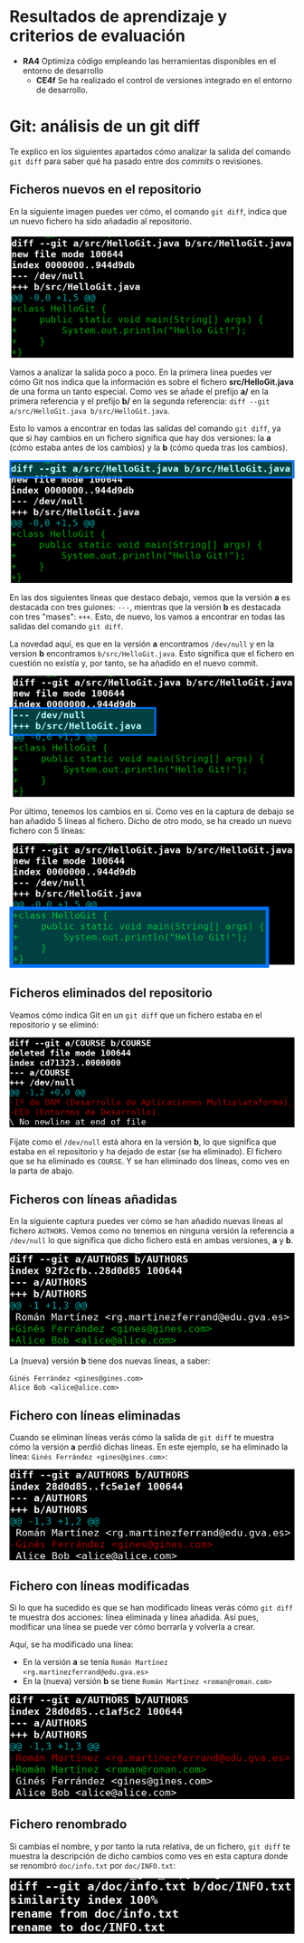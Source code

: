 # Resultados de aprendizaje y criterios de evaluación

- **RA4** Optimiza código empleando las herramientas disponibles en el entorno de desarrollo
  - **CE4f** Se ha realizado el control de versiones integrado en el entorno de desarrollo.

# Git: análisis de un git diff

Te explico en los siguientes apartados cómo analizar la salida del comando `git diff` para saber qué ha pasado entre dos *commits* o revisiones.

## Ficheros nuevos en el repositorio

En la siguiente imagen puedes ver cómo, el comando `git diff`, indica que un nuevo fichero ha sido añadadio al repositorio.

![Nuevo fichero](./img/git_diff_add_new_file_01.png)

Vamos a analizar la salida poco a poco. En la primera línea puedes ver cómo Git nos indica que la información es sobre el fichero **src/HelloGit.java** de una forma un tanto especial. Como ves se añade el prefijo **a/** en la primera referencia y el prefijo **b/** en la segunda referencia: `diff --git a/src/HelloGit.java b/src/HelloGit.java`.

Esto lo vamos a encontrar en todas las salidas del comando `git diff`, ya que si hay cambios en un fichero significa que hay dos versiones: la **a** (cómo estaba antes de los cambios) y la **b** (cómo queda tras los cambios).

![Nuevo fichero](./img/git_diff_add_new_file_02.png)

En las dos siguientes líneas que destaco debajo, vemos que la versión **a** es destacada con tres guiones: `---`, mientras que la versión **b** es destacada con tres "mases": `+++`. Esto, de nuevo, los vamos a encontrar en todas las salidas del comando `git diff`.

La novedad aquí, es que en la versión **a** encontramos `/dev/null` y en la version **b** encontramos `b/src/HelloGit.java`. Esto significa que el fichero en cuestión no existía y, por tanto, se ha añadido en el nuevo commit.

![Nuevo fichero](./img/git_diff_add_new_file_03.png)

Por último, tenemos los cambios en sí. Como ves en la captura de debajo se han añadido 5 líneas al fichero. Dicho de otro modo, se ha creado un nuevo fichero con 5 líneas:

![Nuevo fichero](./img/git_diff_add_new_file_04.png)

## Ficheros eliminados del repositorio

Veamos cómo indica Git en un `git diff` que un fichero estaba en el repositorio y se eliminó:

![Fichero eliminado](./img/git_diff_remove_file_01.png)

Fíjate como el `/dev/null` está ahora en la versión **b**, lo que significa que estaba en el repositorio y ha dejado de estar (se ha eliminado). El fichero que se ha eliminado es `COURSE`. Y se han eliminado dos líneas, como ves en la parta de abajo.

## Ficheros con líneas añadidas

En la siguiente captura puedes ver cómo se han añadido nuevas líneas al fichero `AUTHORS`. Vemos como no tenemos en ninguna versión la referencia a `/dev/null` lo que significa que dicho fichero está en ambas versiones, **a** y **b**.

![Líneas añadidas](./img/git_diff_changes_01.png)

La (nueva) versión **b** tiene dos nuevas líneas, a saber:

```text
Ginés Ferrández <gines@gines.com>
Alice Bob <alice@alice.com>
```

## Fichero con líneas eliminadas

Cuando se eliminan líneas verás cómo la salida de `git diff` te muestra cómo la versión **a** perdió dichas líneas. En este ejemplo, se ha eliminado la línea: `Ginés Ferrández <gines@gines.com>`:

![Líneas eliminadas](./img/git_diff_changes_02.png)

## Fichero con líneas modificadas

Si lo que ha sucedido es que se han modificado líneas verás cómo `git diff` te muestra dos acciones: línea eliminada y línea añadida. Así pues, modificar una línea se puede ver cómo borrarla y volverla a crear.

Aquí, se ha modificado una línea:

- En la versión **a** se tenía `Román Martínez <rg.martinezferrand@edu.gva.es>`
- En la (nueva) versión **b** se tiene `Román Martínez <roman@roman.com>`

![Líneas modificadas](./img/git_diff_changes_03.png)

## Fichero renombrado

Si cambias el nombre, y por tanto la ruta relativa, de un fichero, `git diff` te muestra la descripción de dicho cambios como ves en esta captura donde se renombró `doc/info.txt` por `doc/INFO.txt`:

![Fichero renombrado](./img/git_diff_rename_file_01.png)
